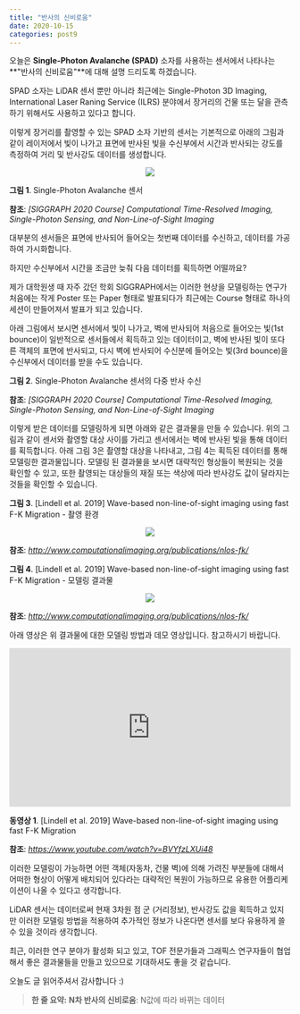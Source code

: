```yaml
---
title: "반사의 신비로움"
date: 2020-10-15
categories: post9
---
```


오늘은 **Single-Photon Avalanche (SPAD)** 소자를 사용하는 센서에서 나타나는 **"반사의 신비로움"**에 대해 설명 드리도록 하겠습니다.

SPAD 소자는 LiDAR 센서 뿐만 아니라 최근에는 Single-Photon 3D Imaging, International Laser Raning Service (ILRS) 분야에서 장거리의 건물 또는 달을 관측하기 위해서도 사용하고 있다고 합니다.

이렇게 장거리를 촬영할 수 있는 SPAD 소자 기반의 센서는 기본적으로 아래의 그림과 같이 레이저에서 빛이 나가고 표면에 반사된 빛을 수신부에서 시간과 반사되는 강도를 측정하여 거리 및 반사강도 데이터를 생성합니다.

<p align="center"><img src="https://user-images.githubusercontent.com/69247445/96063040-01242880-0ed2-11eb-8a7a-e177e00fdf29.png"></p>

**그림 1**. Single-Photon Avalanche 센서

**참조**: *[SIGGRAPH 2020 Course] Computational Time-Resolved Imaging, Single-Photon Sensing, and Non-Line-of-Sight Imaging*

대부분의 센서들은 표면에 반사되어 들어오는 첫번째 데이터를 수신하고, 데이터를 가공하여 가시화합니다.

하지만 수신부에서 시간을 조금만 늦춰 다음 데이터를 획득하면 어떨까요?

제가 대학원생 때 자주 갔던 학회 SIGGRAPH에서는 이러한 현상을 모델링하는 연구가 처음에는 작게 Poster 또는 Paper 형태로 발표되다가 최근에는 Course 형태로 하나의 세션이 만들어져서 발표가 되고 있습니다.

아래 그림에서 보시면 센서에서 빛이 나가고, 벽에 반사되어 처음으로 들어오는 빛(1st bounce)이 일반적으로 센서들에서 획득하고 있는 데이터이고, 
벽에 반사된 빛이 또다른 객체의 표면에 반사되고, 다시 벽에 반사되어 수신분에 들어오는 빛(3rd bounce)을 수신부에서 데이터를 받을 수도 있습니다.

**그림 2**. Single-Photon Avalanche 센서의 다중 반사 수신

**참조**: *[SIGGRAPH 2020 Course] Computational Time-Resolved Imaging, Single-Photon Sensing, and Non-Line-of-Sight Imaging*

이렇게 받은 데이터를 모델링하게 되면 아래와 같은 결과물을 만들 수 있습니다.
위의 그림과 같이 센서와 촬영할 대상 사이를 가리고 센서에서는 벽에 반사된 빛을 통해 데이터를 획득합니다.
아래 그림 3은 촬영할 대상을 나타내고, 그림 4는 획득된 데이터를 통해 모델링한 결과물입니다.
모델링 된 결과물을 보시면 대략적인 형상들이 복원되는 것을 확인할 수 있고, 또한 촬영되는 대상들의 재질 또는 색상에 따라 반사강도 값이 달라지는 것들을 확인할 수 있습니다.

**그림 3**. [Lindell et al. 2019] Wave-based non-line-of-sight imaging using fast F-K Migration - 촬영 환경

<p align="center"><img src="hhttps://user-images.githubusercontent.com/69247445/96077536-080b6500-0eeb-11eb-9737-840392afafd7.png"></p>

**참조**: *<http://www.computationalimaging.org/publications/nlos-fk/>*

**그림 4**. [Lindell et al. 2019] Wave-based non-line-of-sight imaging using fast F-K Migration - 모델링 결과물

<p align="center"><img src="https://user-images.githubusercontent.com/69247445/96077476-e01c0180-0eea-11eb-8cf7-952834a1bc6d.gif"></p>

**참조**: *<http://www.computationalimaging.org/publications/nlos-fk/>*

아래 영상은 위 결과물에 대한 모델링 방법과 데모 영상입니다. 참고하시기 바랍니다.

<style>.embed-container { position: relative; padding-bottom: 56.25%; height: 0; overflow: hidden; max-width: 100%; } .embed-container iframe, .embed-container object, .embed-container embed { position: absolute; top: 0; left: 0; width: 100%; height: 100%; }</style><div class='embed-container'><iframe src='https://www.youtube.com/embed/BVYfzLXUi48' frameborder='0' allowfullscreen></iframe></div>

**동영상 1**. [Lindell et al. 2019] Wave-based non-line-of-sight imaging using fast F-K Migration

**참조**: *<https://www.youtube.com/watch?v=BVYfzLXUi48>*

이러한 모델링이 가능하면 어떤 객체(자동차, 건물 벽)에 의해 가려진 부분들에 대해서 어떠한 형상이 어떻게 배치되어 있다라는 대략적인 복원이 가능하므로 유용한 어플리케이션이 나올 수 있다고 생각합니다.

LiDAR 센서는 데이터로써 현재 3차원 점 군 (거리정보), 반사강도 값을 획득하고 있지만 이러한 모델링 방법을 적용하여 추가적인 정보가 나온다면 센서를 보다 유용하게 쓸 수 있을 것이라 생각합니다.

최근, 이러한 연구 분야가 활성화 되고 있고, TOF 전문가들과 그래픽스 연구자들이 협업해서 좋은 결과물들을 만들고 있으므로 기대하셔도 좋을 것 같습니다.

오늘도 글 읽어주셔서 감사합니다 :)

> **한 줄 요약:** **N차 반사의 신비로움**: N값에 따라 바뀌는 데이터

<script id="dsq-count-scr" src="//rooney-choi.disqus.com/count.js" async></script>
